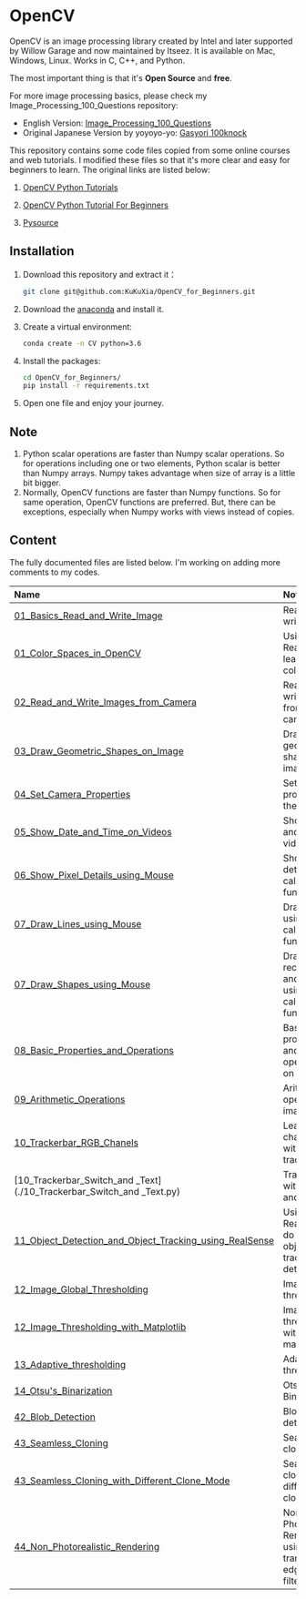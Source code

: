 # OpenCV

OpenCV is an image processing library created by Intel and later supported by Willow Garage and now maintained by Itseez. It is available on Mac, Windows, Linux. Works in C, C++, and Python.

The most important thing is that it's **Open Source** and **free**.

For more image processing basics, please check my Image_Processing_100_Questions repository:

- English Version: [Image_Processing_100_Questions](https://github.com/KuKuXia/Image_Processing_100_Questions)
- Original Japanese Version by yoyoyo-yo:
[Gasyori 100knock](https://github.com/yoyoyo-yo/Gasyori100knock)

This repository contains some code files copied from some online courses and web tutorials. I modified these files so that it's more clear and easy for beginners to learn. The original links are listed below:

1. [OpenCV Python Tutorials](https://opencv-python-tutroals.readthedocs.io/en/latest/index.html)

2. [OpenCV Python Tutorial For Beginners](https://www.youtube.com/watch?v=kdLM6AOd2vc&list=PLS1QulWo1RIa7D1O6skqDQ-JZ1GGHKK-K)

3. [Pysource](https://pysource.com/)

   

## Installation

1. Download this repository and extract it：

    ```bash
    git clone git@github.com:KuKuXia/OpenCV_for_Beginners.git
    ```

2. Download the [anaconda](https://www.anaconda.com/downloads) and install it.

3. Create a virtual environment:

    ```bash
    conda create -n CV python=3.6
    ```

4. Install the packages:

   ```bash
   cd OpenCV_for_Beginners/
   pip install -r requirements.txt
   ```

5. Open one file and enjoy your journey.

## Note

1. Python scalar operations are faster than Numpy scalar operations. So for operations including one or two elements, Python scalar is better than Numpy arrays. Numpy takes advantage when size of array is a little bit bigger.
2. Normally, OpenCV functions are faster than Numpy functions. So for same operation, OpenCV functions are preferred. But, there can be exceptions, especially when Numpy works with views instead of copies.



## Content

The fully documented files are listed below. I'm working on adding more comments to my codes.

| Name                                                         | Note                                                         |
| :----------------------------------------------------------- | :----------------------------------------------------------- |
| [01_Basics_Read_and_Write_Image](./01_Basics_Read_and_Write_Image.py) | Read and write image                                         |
| [01_Color_Spaces_in_OpenCV](./01_Color_Spaces_in_OpenCV.py)  | Using RealSense to learn the color space                     |
| [02_Read_and_Write_Images_from_Camera](./02_Read_and_Write_Images_from_Camera.py) | Read and write images from a camera                          |
| [03_Draw_Geometric_Shapes_on_Image](./03_Draw_Geometric_Shapes_on_Image.py) | Draw draw geometric shapes on image                          |
| [04_Set_Camera_Properties](./04_Set_Camera_Properties.py)    | Set the properties of the camera                             |
| [05_Show_Date_and_Time_on_Videos](./05_Show_Date_and_Time_on_Videos.py) | Show date and time on videos                                 |
| [06_Show_Pixel_Details_using_Mouse](./06_Show_Pixel_Details_using_Mouse.py) | Show pixel details by callback function                      |
| [07_Draw_Lines_using_Mouse](./07_Draw_Lines_using_Mouse.py)  | Draw lines using callback function                           |
| [07_Draw_Shapes_using_Mouse](./07_Draw_Shapes_using_Mouse.py) | Draw rectangle and circle using callback function            |
| [08_Basic_Properties_and_Operations](./08_Basic_Properties_and_Operations.py) | Basic properties and operations on images                    |
| [09_Arithmetic_Operations](./09_Arithmetic_Operations.py)    | Arithmetic operation on images                               |
| [10_Trackerbar_RGB_Chanels](./10_Trackerbar_RGB_Chanels.py)  | Learn RGB channels with trackerbar                           |
| [10_Trackerbar_Switch_and _Text](./10_Trackerbar_Switch_and _Text.py) | Trackerbar with switch and text                              |
| [11_Object_Detection_and_Object_Tracking_using_RealSense](./11_Object_Detection_and_Object_Tracking_using_RealSense.py) | Using RealSense to do real time object tracking and detection |
| [12_Image_Global_Thresholding](./12_Image_Global_Thresholding.py) | Image thresholding                                           |
| [12_Image_Thresholding_with_Matplotlib](./12_Image_Thresholding_with_Matplotlib.py) | Image thresholding with matplotlib                           |
| [13_Adaptive_thresholding](./13_Adaptive_thresholding.py)    | Adaptive thresholding                                        |
| [14_Otsu's_Binarization](./14_Otsu's_Binarization.py)        | Otsu's Binarization                                          |
| [42_Blob_Detection](./42_Blob_Detection.py)                  | Blob detection                                               |
| [43_Seamless_Cloning](./43_Seamless_Cloning.py)              | Seamless cloning                                             |
| [43_Seamless_Cloning_with_Different_Clone_Mode](./43_Seamless_Cloning_with_Different_Clone_Mode.py) | Seamless cloning with different clone mode                   |
| [44_Non_Photorealistic_Rendering](./44_Non_Photorealistic_Rendering.py) | Non-Photorealistic Rendering using domain transform for edge-aware filtering |



